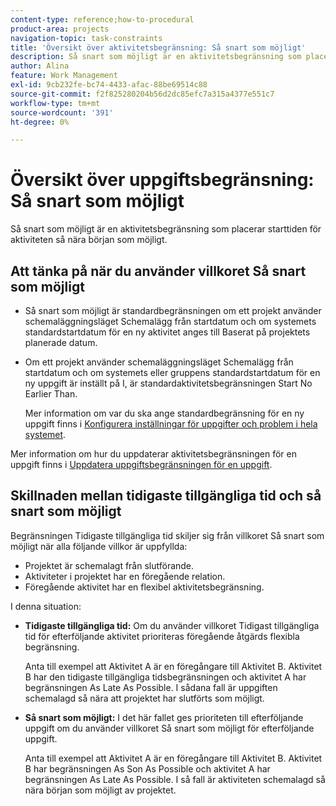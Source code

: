 ```yaml
---
content-type: reference;how-to-procedural
product-area: projects
navigation-topic: task-constraints
title: 'Översikt över aktivitetsbegränsning: Så snart som möjligt'
description: Så snart som möjligt är en aktivitetsbegränsning som placerar starttiden för aktiviteten så nära början som möjligt.
author: Alina
feature: Work Management
exl-id: 9cb232fe-bc74-4433-afac-88be69514c88
source-git-commit: f2f825280204b56d2dc85efc7a315a4377e551c7
workflow-type: tm+mt
source-wordcount: '391'
ht-degree: 0%

---
```


# Översikt över uppgiftsbegränsning: Så snart som möjligt

Så snart som möjligt är en aktivitetsbegränsning som placerar starttiden för aktiviteten så nära början som möjligt.

## Att tänka på när du använder villkoret Så snart som möjligt

* Så snart som möjligt är standardbegränsningen om ett projekt använder schemaläggningsläget Schemalägg från startdatum och om systemets standardstartdatum för en ny aktivitet anges till Baserat på projektets planerade datum.

* Om ett projekt använder schemaläggningsläget Schemalägg från startdatum och om systemets eller gruppens standardstartdatum för en ny uppgift är inställt på I, är standardaktivitetsbegränsningen Start No Earlier Than.

   Mer information om var du ska ange standardbegränsning för en ny uppgift finns i [Konfigurera inställningar för uppgifter och problem i hela systemet](../../../administration-and-setup/set-up-workfront/configure-system-defaults/set-task-issue-preferences.md).

Mer information om hur du uppdaterar aktivitetsbegränsningen för en uppgift finns i [Uppdatera uppgiftsbegränsningen för en uppgift](../../../manage-work/tasks/task-constraints/update-task-constraint-of-task.md).

<!--
<div data-mc-conditions="QuicksilverOrClassic.Draft mode">
<p>(NOTE: replaced with new article linked above) </p>
<p>To update the Task Constraint to As Soon As Possible: </p>
<ol>
<li value="1">Go to a task whose Task Constraint you want to update.</li>
<li value="2"> <p data-mc-conditions="QuicksilverOrClassic.Quicksilver">Click the <strong>More</strong> icon <img src="assets/qs-more-icon-on-an-object.png"> next to the task name, then click <strong>Edit</strong>.</p> </li>
<li value="3"> <p>In the <strong>Overview</strong> section, expand the <strong>Task Constraint</strong> drop-down menu.</p> </li>
<li value="4"> <p>Select <strong>As Soon As Possible</strong>.</p> </li>
<li value="5">Click <strong>Save Changes</strong>. </li>
</ol>
</div>
-->

## Skillnaden mellan tidigaste tillgängliga tid och så snart som möjligt

<!--
<p data-mc-conditions="QuicksilverOrClassic.Draft mode">(NOTE: [! This section is duplicated in "Earliest Available Time"])&nbsp;</p>
-->

Begränsningen Tidigaste tillgängliga tid skiljer sig från villkoret Så snart som möjligt när alla följande villkor är uppfyllda:

* Projektet är schemalagt från slutförande.
* Aktiviteter i projektet har en föregående relation.
* Föregående aktivitet har en flexibel aktivitetsbegränsning.

I denna situation:

* **Tidigaste tillgängliga tid:** Om du använder villkoret Tidigast tillgängliga tid för efterföljande aktivitet prioriteras föregående åtgärds flexibla begränsning.

   Anta till exempel att Aktivitet A är en föregångare till Aktivitet B. Aktivitet B har den tidigaste tillgängliga tidsbegränsningen och aktivitet A har begränsningen As Late As Possible. I sådana fall är uppgiften schemalagd så nära att projektet har slutförts som möjligt.

* **Så snart som möjligt:** I det här fallet ges prioriteten till efterföljande uppgift om du använder villkoret Så snart som möjligt för efterföljande uppgift.

   Anta till exempel att Aktivitet A är en föregångare till Aktivitet B. Aktivitet B har begränsningen As Son As Possible och aktivitet A har begränsningen As Late As Possible. I så fall är aktiviteten schemalagd så nära början som möjligt av projektet.
